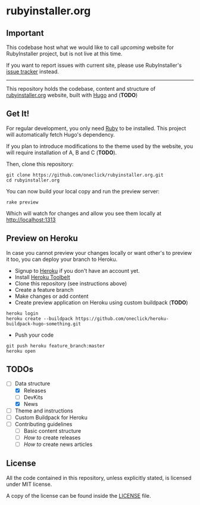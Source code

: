 # rubyinstaller.org

## Important

This codebase host what we would like to call *upcoming* website for
RubyInstaller project, but is not live at this time.

If you want to report issues with current site, please use RubyInstaller's
[issue tracker](https://github.com/oneclick/rubyinstaller/issues) instead.

---

This repository holds the codebase, content and structure of
[rubyinstaller.org](http://rubyinstaller.org) website, built with
[Hugo](http://hugo.spf13.com) and (**TODO**)

## Get It!

For regular development, you only need [Ruby](http://rubyinstaller.org) to be
installed. This project will automatically fetch Hugo's dependency.

If you plan to introduce modifications to the theme used by the website, you
will require installation of A, B and C (**TODO**).

Then, clone this repository:

```console
git clone https://github.com/oneclick/rubyinstaller.org.git
cd rubyinstaller.org
```

You can now build your local copy and run the preview server:

```console
rake preview
```

Which will watch for changes and allow you see them locally at
[http://localhost:1313](http://localhost:1313/)

## Preview on Heroku

In case you cannot preview your changes locally or want other's to preview it
too, you can deploy your branch to Heroku.

- Signup to [Heroku](https://www.heroku.com/) if you don't have an account yet.
- Install [Heroku Toolbelt](https://toolbelt.heroku.com/)
- Clone this repository (see instructions above)
- Create a feature branch
- Make changes or add content
- Create preview application on Heroku using custom buildpack (**TODO**)

```console
heroku login
heroku create --buildpack https://github.com/oneclick/heroku-buildpack-hugo-something.git
```

- Push your code

```console
git push heroku feature_branch:master
heroku open
```
## TODOs

- [ ] Data structure
  - [x] Releases
  - [ ] DevKits
  - [x] News
- [ ] Theme and instructions
- [ ] Custom Buildpack for Heroku
- [ ] Contributing guidelines
  - [ ] Basic content structure
  - [ ] *How to* create releases
  - [ ] *How to* create news articles

## License

All the code contained in this repository, unless explicitly stated, is
licensed under MIT license.

A copy of the license can be found inside the [LICENSE](LICENSE) file.

